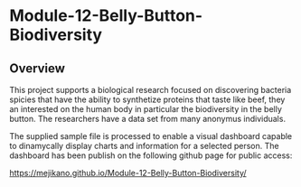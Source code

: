 # Module-12-Belly-Button-Biodiversity

## Overview

This project supports a biological research focused on discovering bacteria spicies that have the ability to synthetize proteins that taste like beef, they an interested on the human body in particular the biodiversity in the belly button. The researchers have a data set from many anonymus individuals.

The supplied sample file is processed to enable a visual dashboard capable to dinamycally display charts and information for a selected person. The dashboard has been publish on the following github page for public access:

https://mejikano.github.io/Module-12-Belly-Button-Biodiversity/

